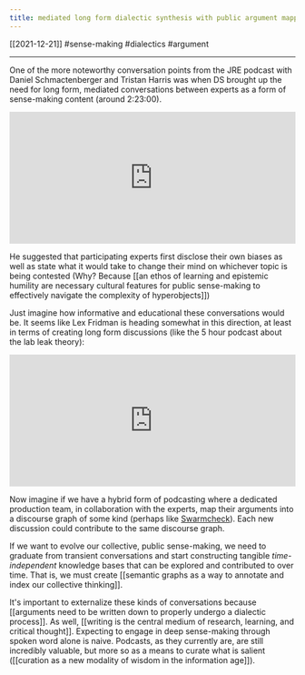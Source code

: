 ```yaml
---
title: mediated long form dialectic synthesis with public argument mapping for scalable collective sense-making
---
```

[[2021-12-21]]
#sense-making #dialectics #argument 

---

One of the more noteworthy conversation points from the JRE podcast with Daniel Schmactenberger and Tristan Harris was when DS brought up the need for long form, mediated conversations between experts as a form of sense-making content (around 2:23:00).
<iframe src="https://open.spotify.com/embed/episode/2LNwwgJqOMKHOqdvwmLxqd?utm_source=generator" width="100%" height="232" frameBorder="0" allowfullscreen="" allow="autoplay; clipboard-write; encrypted-media; fullscreen; picture-in-picture"></iframe>

He suggested that participating experts first disclose their own biases as well as state what it would take to change their mind on whichever topic is being contested (Why? Because [[an ethos of learning and epistemic humility are necessary cultural features for public sense-making to effectively navigate the complexity of hyperobjects]]) 

Just imagine how informative and educational these conversations would be. It seems like Lex Fridman is heading somewhat in this direction, at least in terms of creating long form discussions (like the 5 hour podcast about the lab leak theory):
<iframe src="https://open.spotify.com/embed/episode/7ir38epAzzz3ThEuJdPh72?utm_source=generator" width="100%" height="232" frameBorder="0" allowfullscreen="" allow="autoplay; clipboard-write; encrypted-media; fullscreen; picture-in-picture"></iframe>

Now imagine if we have a hybrid form of podcasting where a dedicated production team, in collaboration with the experts, map their arguments into a discourse graph of some kind (perhaps like [Swarmcheck](https://www.swarmcheck.ai/home)). Each new discussion could contribute to the same discourse graph.

If we want to evolve our collective, public sense-making, we need to graduate from transient conversations and start constructing tangible *time-independent* knowledge bases that can be explored and contributed to over time. That is, we must create [[semantic graphs as a way to annotate and index our collective thinking]].

It's important to externalize these kinds of conversations because [[arguments need to be written down to properly undergo a dialectic process]]. As well, [[writing is the central medium of research, learning, and critical thought]]. Expecting to engage in deep sense-making through spoken word alone is naive. Podcasts, as they currently are, are still incredibly valuable, but more so as a means to curate what is salient ([[curation as a new modality of wisdom in the information age]]).